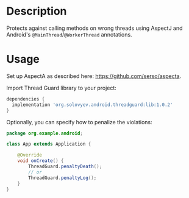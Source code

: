 # Description
Protects against calling methods on wrong threads using AspectJ and Android's
`@MainThread`/`@WorkerThread` annotations.

# Usage
Set up AspectA as described here: https://github.com/serso/aspecta.

Import Thread Guard library to your project:
```groovy
dependencies {
  implementation 'org.solovyev.android.threadguard:lib:1.0.2'
}
```

Optionally, you can specify how to penalize the violations:
```java
package org.example.android;

class App extends Application {

    @Override
    void onCreate() {
        ThreadGuard.penaltyDeath();
        // or
        ThreadGuard.penaltyLog();        
    }
}
```
